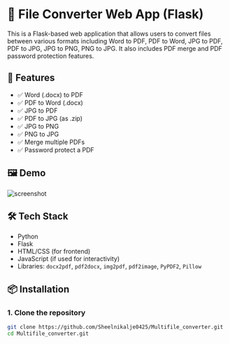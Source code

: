 # 🧾 File Converter Web App (Flask)

This is a Flask-based web application that allows users to convert files between various formats including Word to PDF, PDF to Word, JPG to PDF, PDF to JPG, JPG to PNG, PNG to JPG. It also includes PDF merge and PDF password protection features.

## 🚀 Features

- ✅ Word (.docx) to PDF
- ✅ PDF to Word (.docx)
- ✅ JPG to PDF
- ✅ PDF to JPG (as .zip)
- ✅ JPG to PNG
- ✅ PNG to JPG
- ✅ Merge multiple PDFs
- ✅ Password protect a PDF

## 🖼️ Demo

![screenshot](https://via.placeholder.com/800x400.png?text=Demo+Coming+Soon)

## 🛠️ Tech Stack

- Python
- Flask
- HTML/CSS (for frontend)
- JavaScript (if used for interactivity)
- Libraries: `docx2pdf`, `pdf2docx`, `img2pdf`, `pdf2image`, `PyPDF2`, `Pillow`

## 📦 Installation

### 1. Clone the repository

```bash
git clone https://github.com/Sheelnikalje0425/Multifile_converter.git
cd Multifile_converter.git

